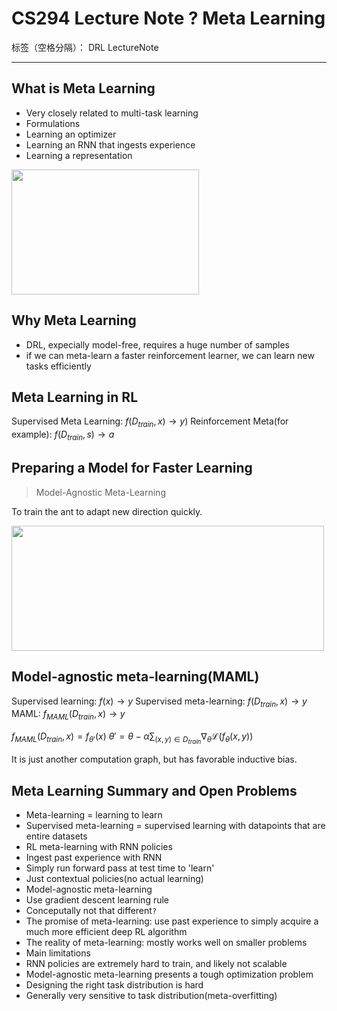 # CS294 Lecture Note ? Meta Learning

标签（空格分隔）： DRL LectureNote

---
## What is Meta Learning
* Very closely related to multi-task learning
* Formulations
 * Learning an optimizer
 * Learning an RNN that ingests experience
 * Learning a representation

<img src="http://static.zybuluo.com/Counting/m0s43eyb5kbriivhl1dokdmv/image.png" width="300" height="200" alt=""/>

 
## Why Meta Learning
* DRL, expecially model-free, requires a huge number of samples
* if we can meta-learn a faster reinforcement learner, we can learn new tasks efficiently

## Meta Learning in RL
Supervised Meta Learning: $f(D_{train}, x) \rightarrow y)$
Reinforcement Meta(for example): $f(D_{train},s)\rightarrow a$


## Preparing a Model for Faster Learning
> Model-Agnostic Meta-Learning

To train the ant to adapt new direction quickly.

<img src="http://static.zybuluo.com/Counting/t56csjvzyb4khmfwlwyfdwgh/image.png" width="500" height="200" alt=""/>

## Model-agnostic meta-learning(MAML)
Supervised learning: $f(x)\rightarrow y$
Supervised meta-learning: $f(D_{train},x) \rightarrow y$
MAML: $f_{MAML}(D_{train},x)\rightarrow y$

$f_{MAML}(D_{train},x) = f_{\theta'}(x)$
$\theta' = \theta- \alpha \sum_{(x,y)\in D_{train}}\nabla_\theta\mathcal{L}(f_\theta(x,y))$

It is just another computation graph, but has favorable inductive bias.

## Meta Learning Summary and Open Problems
* Meta-learning = learning to learn
* Supervised meta-learning = supervised learning with datapoints that are entire datasets
* RL meta-learning with RNN policies
* Ingest past experience with RNN
* Simply run forward pass at test time to 'learn'
* Just contextual policies(no actual learning)
* Model-agnostic meta-learning
* Use gradient descent learning rule
* Conceputally not that different`?`
* The promise of meta-learning: use past experience to simply acquire a much more efficient deep RL algorithm
* The reality of meta-learning: mostly works well on smaller problems 
* Main limitations
 * RNN policies are extremely hard to train, and likely not scalable
 * Model-agnostic meta-learning presents a tough optimization problem
 * Designing the right task distribution is hard 
 * Generally very sensitive to task distribution(meta-overfitting)
  

 



























































